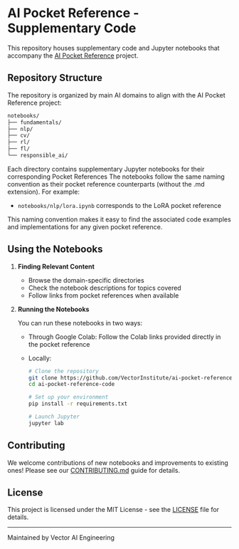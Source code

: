 # AI Pocket Reference - Supplementary Code

This repository houses supplementary code and Jupyter notebooks that accompany the
[AI Pocket Reference](https://github.com/VectorInstitute/ai-pocket-reference) project.

## Repository Structure

The repository is organized by main AI domains to align with the AI Pocket Reference
project:

```bash
notebooks/
├── fundamentals/
├── nlp/
├── cv/
├── rl/
├── fl/
└── responsible_ai/
```

Each directory contains supplementary Jupyter notebooks for their corresponding
Pocket References The notebooks follow the same naming convention as their pocket
reference counterparts (without the .md extension). For example:

- `notebooks/nlp/lora.ipynb` corresponds to the LoRA pocket reference

This naming convention makes it easy to find the associated code examples and
implementations for any given pocket reference.

## Using the Notebooks

1. **Finding Relevant Content**

   - Browse the domain-specific directories
   - Check the notebook descriptions for topics covered
   - Follow links from pocket references when available

2. **Running the Notebooks**

   You can run these notebooks in two ways:

   - Through Google Colab: Follow the Colab links provided directly in the pocket
     reference
   - Locally:

     ```bash
     # Clone the repository
     git clone https://github.com/VectorInstitute/ai-pocket-reference-code.git
     cd ai-pocket-reference-code

     # Set up your environment
     pip install -r requirements.txt

     # Launch Jupyter
     jupyter lab
     ```

## Contributing

We welcome contributions of new notebooks and improvements to existing ones!
Please see our [CONTRIBUTING.md](CONTRIBUTING.md) guide for details.

## License

This project is licensed under the MIT License - see the [LICENSE](LICENSE) file
for details.

---

Maintained by Vector AI Engineering
